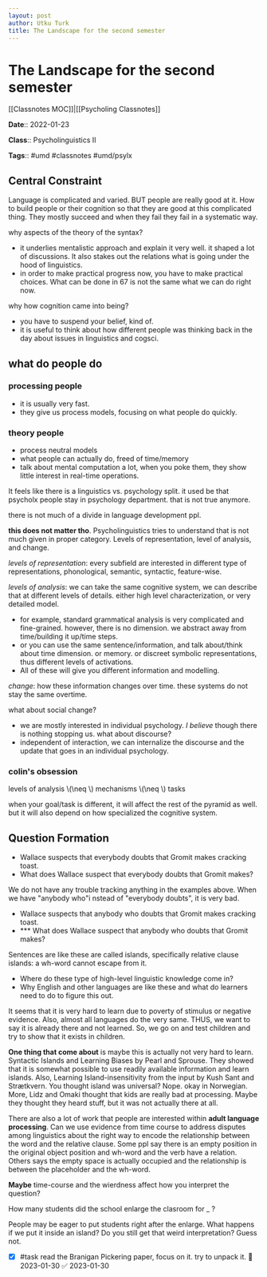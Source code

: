 ```yaml
---
layout: post
author: Utku Turk
title: The Landscape for the second semester
---
```


# The Landscape for the second semester

[[Classnotes MOC]]|[[Psycholing Classnotes]]

**Date**:: 2022-01-23

**Class**:: Psycholinguistics II

**Tags**:: #umd #classnotes  #umd/psylx

## Central Constraint

Language is complicated and varied. BUT people are really good at it. How to build people or their cognition so that they are good at this complicated thing. They mostly succeed and when they fail they fail in a systematic way.

why aspects of the theory of the syntax?
- it underlies mentalistic approach and explain it very well. it shaped a lot of discussions. It also stakes out the relations what is going under the hood of linguistics.
- in order to make practical progress now, you have to make practical choices. What can be done in 67 is not the same what we can do right now. 

why how cognition came into being?
- you have to suspend your belief, kind of. 
- it is useful to think about how different people was thinking back in the day about issues in linguistics and cogsci.

## what do people do

### processing people
- it is usually very fast. 
- they give us process models, focusing on what people do quickly.

### theory people
- process neutral models
- what people can actually do, freed of time/memory
- talk about mental computation a lot, when you poke them, they show little interest in real-time operations.

It feels like there is a linguistics vs. psychology split. it used be that psycholx people stay in psychology department. that is not true anymore. 

there is not much of a divide in language development ppl.

**this does not matter tho**. Psycholinguistics tries to understand that is not much given in proper category. Levels of representation, level of analysis, and change.

_levels of representation_: every subfield are interested in different type of representations, phonological, semantic, syntactic, feature-wise. 

*levels of analysis*: we can take the same cognitive system, we can describe that at different levels of details. either high level characterization, or very detailed model. 
- for example, standard grammatical analysis is very complicated and fine-grained. however, there is no dimension. we abstract away from time/building it up/time steps. 
- or you can use the same sentence/information, and talk about/think about time dimension. or memory. or discreet symbolic representations, thus different levels of activations. 
- All of these will give you different information and modelling.

_change_: how these information changes over time. these systems do not stay the same overtime. 

what about social change?
- we are mostly interested in individual psychology. _I believe_ though there is nothing stopping us.
what about discourse?
- independent of interaction, we can internalize the discourse and the update that goes in an individual psychology. 

### colin's obsession

levels of analysis \\(\neq \\) mechanisms \\(\neq \\) tasks

when your goal/task is different, it will affect the rest of the pyramid as well. but it will also depend on how specialized the cognitive system.


## Question Formation

- Wallace suspects that everybody doubts that Gromit makes cracking toast.
- What does Wallace suspect that everybody doubts that Gromit makes?

We do not have any trouble tracking anything in the examples above. When we have "anybody who"i nstead of "everybody doubts", it is very bad.

- Wallace suspects that anybody who doubts that Gromit makes cracking toast.
- *** What does Wallace suspect that anybody who doubts that Gromit makes?

Sentences are like these are called islands, specifically relative clause islands: a wh-word cannot escape from it.

- Where do these type of high-level linguistic knowledge come in?
- Why English and other languages are like these and what do learners need to do to figure this out. 

It seems that it is very hard to learn due to poverty of stimulus or negative evidence. Also, almost all languages do the very same. THUS, we want to say it is already there and not learned. So, we go on and test children and try to show that it exists in children.

**One thing that come about** is maybe this is actually not very hard to learn. Syntactic Islands and Learning Biases by Pearl and Sprouse. They showed that it is somewhat possible to use readily available information and learn islands. Also, Learning Island-insensitivity from the input by Kush Sant and Strætkvern. You thought island was universal? Nope. okay in Norwegian. More, Lidz and Omaki thought that kids are really bad at processing. Maybe they thought they heard stuff, but it was not actually there at all.

There are also a lot of work that people are interested within **adult language processing**. Can we use evidence from time course to address disputes among linguistics about the right way to encode the relationship between the word and the relative clause. Some ppl say there is an empty position in the original object position and wh-word and the verb have a relation. Others says the empty space is actually occupied and the relationship is between the placeholder and the wh-word. 

**Maybe** time-course and the wierdness affect how you interpret the question?

How many students did the school enlarge the clasroom for _ ?

People may be eager to put students right after the enlarge. What happens if we put it inside an island? Do you still get that weird interpretation? Guess not. 

- [x] #task read the Branigan Pickering paper, focus on it. try to unpack it. 📅 2023-01-30 ✅ 2023-01-30
